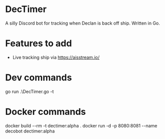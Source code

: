 # DecTimer
A silly Discord bot for tracking when Declan is back off ship. Written in Go.

# Features to add
- Live tracking ship via https://aisstream.io/

# Dev commands
 go run .\DecTimer.go -t

# Docker commands
docker build --rm -t dectimer:alpha .
docker run -d -p 8080:8081 --name decobot dectimer:alpha
